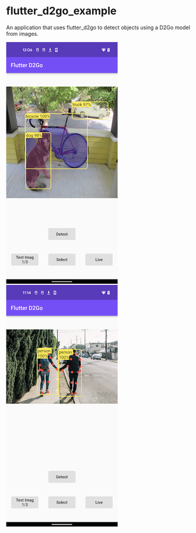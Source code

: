 # flutter_d2go_example

An application that uses flutter_d2go to detect objects using a D2Go model from images.

![](../images/mask.png) ![](../images/keypoints.png)
